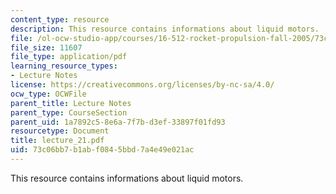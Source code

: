 ```yaml
---
content_type: resource
description: This resource contains informations about liquid motors.
file: /ol-ocw-studio-app/courses/16-512-rocket-propulsion-fall-2005/73c06bb7b1abf0845bbd7a4e49e021ac_lecture_21.pdf
file_size: 11607
file_type: application/pdf
learning_resource_types:
- Lecture Notes
license: https://creativecommons.org/licenses/by-nc-sa/4.0/
ocw_type: OCWFile
parent_title: Lecture Notes
parent_type: CourseSection
parent_uid: 1a7892c5-8e6a-7f7b-d3ef-33897f01fd93
resourcetype: Document
title: lecture_21.pdf
uid: 73c06bb7-b1ab-f084-5bbd-7a4e49e021ac
---
```

This resource contains informations about liquid motors.